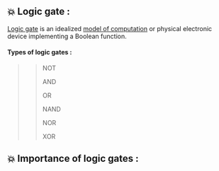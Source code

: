 ## :boom: Logic gate :
[Logic gate](https://en.wikipedia.org/wiki/Logic_gate) is an idealized [model of computation](https://en.wikipedia.org/wiki/Model_of_computation) or physical electronic device implementing a Boolean function.
#### Types of logic gates :
>> NOT
>> 
>> AND
>> 
>> OR
>> 
>> NAND
>> 
>> NOR
>> 
>> XOR
## :boom: Importance of logic gates :

